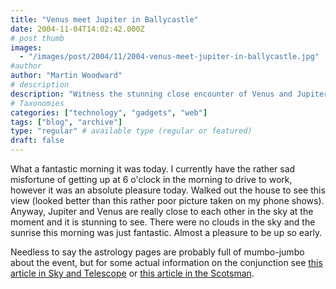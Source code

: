 ```yaml
---
title: "Venus meet Jupiter in Ballycastle"
date: 2004-11-04T14:02:42.000Z
# post thumb
images:
  - "/images/post/2004/11/2004-venus-meet-jupiter-in-ballycastle.jpg"
#author
author: "Martin Woodward"
# description
description: "Witness the stunning close encounter of Venus and Jupiter during a breathtaking sunrise in Ballycastle."
# Taxonomies
categories: ["technology", "gadgets", "web"]
tags: ["blog", "archive"]
type: "regular" # available type (regular or featured)
draft: false
---
```


What a fantastic morning it was today. I currently have the rather sad misfortune of getting up at 6 o'clock in the morning to drive to work, however it was an absolute pleasure today. Walked out the house to see this view (looked better than this rather poor picture taken on my phone shows). Anyway, Jupiter and Venus are really close to each other in the sky at the moment and it is stunning to see. There were no clouds in the sky and the sunrise this morning was just fantastic. Almost a pleasure to be up so early.

Needless to say the astrology pages are probably full of mumbo-jumbo about the event, but for some actual information on the conjunction see [this article in Sky and Telescope](http://skyandtelescope.com/observing/objects/planets/article_1364_1.asp) or [this article in the Scotsman](http://news.scotsman.com/features.cfm?id=1261002004).
